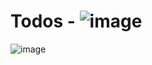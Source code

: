 # Todos - ![image](https://github.com/1Alex4949031/Todos/assets/91533963/4f2a4963-cea4-487c-a9fe-b633051c043e)

![image](https://github.com/1Alex4949031/Todos/assets/91533963/e2f3c2c4-12b4-479b-9e58-b9d2ee27897d)
